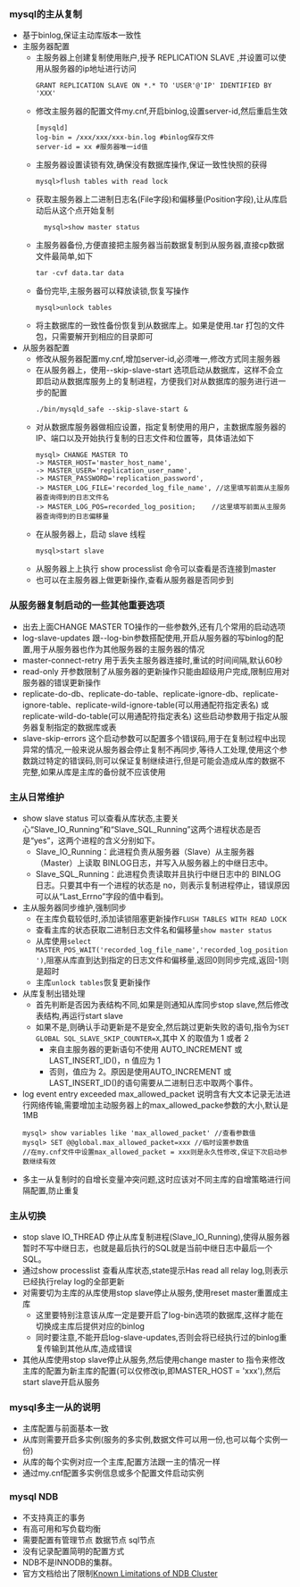 ### mysql的主从复制

- 基于binlog,保证主动库版本一致性
- 主服务器配置
  - 主服务器上创建复制使用账户,授予 REPLICATION SLAVE ,并设置可以使用从服务器的ip地址进行访问
      ```
      GRANT REPLICATION SLAVE ON *.* TO 'USER'@'IP' IDENTIFIED BY 'XXX'
      ```
  - 修改主服务器的配置文件my.cnf,开启binlog,设置server-id,然后重启生效
      ```
      [mysqld]
      log-bin = /xxx/xxx/xxx-bin.log #binlog保存文件
      server-id = xx #服务器唯一id值
      ```
  - 主服务器设置读锁有效,确保没有数据库操作,保证一致性快照的获得
      ```
      mysql>flush tables with read lock
      ```
  - 获取主服务器上二进制日志名(File字段)和偏移量(Position字段),让从库启动后从这个点开始复制
    ```
      mysql>show master status
    ```
  - 主服务器备份,方便直接把主服务器当前数据复制到从服务器,直接cp数据文件最简单,如下
    ```
    tar -cvf data.tar data
    ```
  - 备份完毕,主服务器可以释放读锁,恢复写操作
    ```
    mysql>unlock tables
    ```
  - 将主数据库的一致性备份恢复到从数据库上。如果是使用.tar 打包的文件包，只需要解开到相应的目录即可
- 从服务器配置
  - 修改从服务器配置my.cnf,增加server-id,必须唯一,修改方式同主服务器
  - 在从服务器上，使用--skip-slave-start 选项启动从数据库，这样不会立即启动从数据库服务上的复制进程，方便我们对从数据库的服务进行进一步的配置
    ```
    ./bin/mysqld_safe --skip-slave-start &
    ```
  - 对从数据库服务器做相应设置，指定复制使用的用户，主数据库服务器的 IP、端口以及开始执行复制的日志文件和位置等，具体语法如下
    ```
    mysql> CHANGE MASTER TO
    -> MASTER_HOST='master_host_name',
    -> MASTER_USER='replication_user_name',
    -> MASTER_PASSWORD='replication_password',
    -> MASTER_LOG_FILE='recorded_log_file_name', //这里填写前面从主服务器查询得到的日志文件名
    -> MASTER_LOG_POS=recorded_log_position;    //这里填写前面从主服务器查询得到的日志偏移量
    ```
  - 在从服务器上，启动 slave 线程
    ```
    mysql>start slave
    ```
  - 从服务器上上执行 show processlist 命令可以查看是否连接到master
  - 也可以在主服务器上做更新操作,查看从服务器是否同步到

### 从服务器复制启动的一些其他重要选项

- 出去上面CHANGE MASTER TO操作的一些参数外,还有几个常用的启动选项
- log-slave-updates 跟--log-bin参数搭配使用,开启从服务器的写binlog的配置,用于从服务器也作为其他服务器的主服务器的情况
- master-connect-retry 用于丢失主服务器连接时,重试的时间间隔,默认60秒
- read-only 开参数限制了从服务器的更新操作只能由超级用户完成,限制应用对服务器的错误更新操作
- replicate-do-db、replicate-do-table、replicate-ignore-db、replicate-ignore-table、replicate-wild-ignore-table(可以用通配符指定表名) 或 replicate-wild-do-table(可以用通配符指定表名) 这些启动参数用于指定从服务器复制指定的数据库或表
- slave-skip-errors 这个启动参数可以配置多个错误码,用于在复制过程中出现异常的情况,一般来说从服务器会停止复制不再同步,等待人工处理,使用这个参数跳过特定的错误码,则可以保证复制继续进行,但是可能会造成从库的数据不完整,如果从库是主库的备份就不应该使用

### 主从日常维护

- show slave status 可以查看从库状态,主要关心“Slave_IO_Running”和“Slave_SQL_Running”这两个进程状态是否是“yes”，这两个进程的含义分别如下。
  - Slave_IO_Running：此进程负责从服务器（Slave）从主服务器（Master）上读取 BINLOG日志，并写入从服务器上的中继日志中。
  - Slave_SQL_Running：此进程负责读取并且执行中继日志中的 BINLOG 日志。只要其中有一个进程的状态是 no，则表示复制进程停止，错误原因可以从“Last_Errno”字段的值中看到。
- 主从服务器同步维护,强制同步
  - 在主库负载较低时,添加读锁阻塞更新操作```FLUSH TABLES WITH READ LOCK```
  - 查看主库的状态获取二进制日志文件名和偏移量```show master status```
  - 从库使用```select MASTER_POS_WAIT('recorded_log_file_name','recorded_log_position')```,阻塞从库直到达到指定的日志文件和偏移量,返回0则同步完成,返回-1则是超时
  - 主库```unlock tables```恢复更新操作
- 从库复制出错处理
  - 首先判断是否因为表结构不同,如果是则通知从库同步stop slave,然后修改表结构,再运行start slave
  - 如果不是,则确认手动更新是不是安全,然后跳过更新失败的语句,指令为```SET GLOBAL SQL_SLAVE_SKIP_COUNTER=X```,其中 X 的取值为 1 或者 2
    - 来自主服务器的更新语句不使用 AUTO_INCREMENT 或 LAST_INSERT_ID()，n 值应为 1
    - 否则，值应为 2。原因是使用AUTO_INCREMENT 或 LAST_INSERT_ID()的语句需要从二进制日志中取两个事件。
- log event entry exceeded max_allowed_packet 说明含有大文本记录无法进行网络传输,需要增加主动服务器上的max_allowed_packe参数的大小,默认是1MB
  ```
  mysql> show variables like 'max_allowed_packet' //查看参数值
  mysql> SET @@global.max_allowed_packet=xxx //临时设置参数值
  //在my.cnf文件中设置max_allowed_packet = xxx则是永久性修改,保证下次启动参数继续有效
  ```
- 多主一从复制时的自增长变量冲突问题,这时应该对不同主库的自增策略进行间隔配置,防止重复

### 主从切换

- stop slave IO_THREAD 停止从库复制进程(Slave_IO_Running),使得从服务器暂时不写中继日志，也就是最后执行的SQL就是当前中继日志中最后一个SQL。
- 通过show processlist 查看从库状态,state提示Has read all relay log,则表示已经执行relay log的全部更新
- 对需要切为主库的从库使用stop slave停止从服务,使用reset master重置成主库
  - 这里要特别注意该从库一定是要开启了log-bin选项的数据库,这样才能在切换成主库后提供对应的binlog
  - 同时要注意,不能开启log-slave-updates,否则会将已经执行过的binlog重复传输到其他从库,造成错误
- 其他从库使用stop slave停止从服务,然后使用change master to 指令来修改主库的配置为新主库的配置(可以仅修改ip,即MASTER_HOST = 'xxx'),然后start slave开启从服务

### mysql多主一从的说明

- 主库配置与前面基本一致
- 从库则需要开启多实例(服务的多实例,数据文件可以用一份,也可以每个实例一份)
- 从库的每个实例对应一个主库,配置方法跟一主的情况一样
- 通过my.cnf配置多实例信息或多个配置文件启动实例

### mysql NDB

- 不支持真正的事务
- 有高可用和写负载均衡
- 需要配置有管理节点  数据节点 sql节点 
- 没有记录配置简明的配置方式
- NDB不是INNODB的集群。
- 官方文档给出了限制[Known Limitations of NDB Cluster](https://dev.mysql.com/doc/refman/5.7/en/mysql-cluster-limitations.html)
